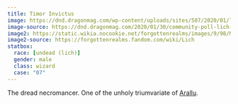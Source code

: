 ```yaml
---
title: Timor Invictus
image: https://dnd.dragonmag.com/wp-content/uploads/sites/587/2020/01/lich_opener_new.jpg
image-source: https://dnd.dragonmag.com/2020/01/30/community-poll-lich-phylacteries/content.html
image2: https://static.wikia.nocookie.net/forgottenrealms/images/9/98/Monster_Manual_5e_-_Lich_-_p202.jpg
image2-source: https://forgottenrealms.fandom.com/wiki/Lich
statbox:
  race: [undead (lich)]
  gender: male
  class: wizard
  case: "07"
---
```


The dread necromancer. One of the unholy triumvariate of [Arallu](../locales/arallu).
